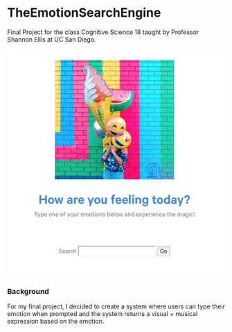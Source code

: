# TheEmotionSearchEngine
Final Project for the class Cognitive Science 18 taught by Professor Shannon Ellis at UC San Diego.

![alt test](feature.png)

### Background
For my final project, I decided to create a system where users can type their emotion when prompted and the system returns a visual + musical expression based on the emotion.
